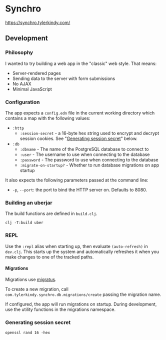# Synchro

https://synchro.tylerkindy.com/

## Development

### Philosophy

I wanted to try building a web app in the "classic" web style.
That means:

- Server-rendered pages
- Sending data to the server with form submissions
- No AJAX
- Minimal JavaScript

### Configuration

The app expects a `config.edn` file in the current working directory which contains a map with the following values:

- `:http`
  - `:session-secret` - a 16-byte hex string used to encrypt and decrypt session cookies. See "[Generating session secret](#generating-session-secret)" below.
- `:db`
  - `:dbname` - The name of the PostgreSQL database to connect to
  - `:user` - The username to use when connecting to the database
  - `:password` - The password to use when connecting to the database
  - `:migrate-on-startup?` - Whether to run database migrations on app startup

It also expects the following parameters passed at the command line:

- `-p`, `--port`: the port to bind the HTTP server on. Defaults to 8080.

### Building an uberjar

The build functions are defined in `build.clj`.

```
clj -T:build uber
```

### REPL

Use the `:repl` alias when starting up, then evaluate `(auto-refresh)` in `dev.clj`.
This starts up the system and automatically refreshes it when you make changes to one of the tracked paths.

#### Migrations

Migrations use [migratus](https://github.com/yogthos/migratus).

To create a new migration, call `com.tylerkindy.synchro.db.migrations/create` passing the migration name.

If configured, the app will run migrations on startup.
During development, use the utility functions in the migrations namespace.

### Generating session secret

```
openssl rand 16 -hex
```

